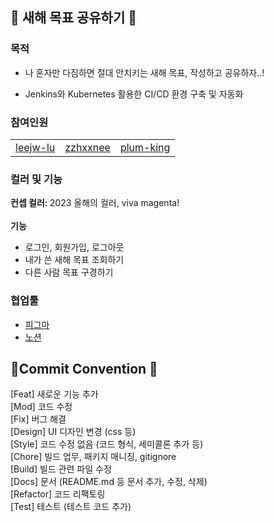 ## 📝 새해 목표 공유하기 📝

### 목적

- 나 혼자만 다짐하면 절대 안치키는 새해 목표, 작성하고 공유하자..!

- Jenkins와 Kubernetes 활용한 CI/CD 환경 구축 및 자동화

### 참여인원
<table style = "width: 100%;">
  <tr>
    <td align="center">
     <a href="https://github.com/leejw-lu">leejw-lu</a>
    </td>
    <td align="center">
     <a href="https://github.com/zzhxxnee">zzhxxnee</a>
    </td>
    <td align="center">
     <a href="https://github.com/plum-king">plum-king</a>
    </td>
  </tr>
</table>

### 컬러 및 기능

<b> 컨셉 컬러: </b> 2023 올해의 컬러, viva magenta!
<br><br>
<b> 기능 </b>
- 로그인, 회원가입, 로그아웃
- 내가 쓴 새해 목표 조회하기
- 다른 사람 목표 구경하기

### 협업툴
- [피그마](https://www.figma.com/file/vtqSI86ZnFanYD9L8OdvF9/%EC%98%A8%EB%9D%BC%EC%9D%B8-%EB%8F%85%EC%84%9C-%EB%AA%A8%EC%9E%84?node-id=0%3A1)
- [노션](https://breezy-freckle-2c2.notion.site/6f9ca73c629f4dfe874dd16c9b6e1bc0)

## 💙Commit Convention 💙
[Feat] 새로운 기능 추가 \
[Mod] 코드 수정 \
[Fix] 버그 해결 \
[Design] UI 디자인 변경 (css 등) \
[Style] 코드 수정 없음 (코드 형식, 세미콜론 추가 등) \
[Chore] 빌드 업무, 패키지 매니징, gitignore \
[Build] 빌드 관련 파일 수정 \
[Docs] 문서 (README.md 등 문서 추가, 수정, 삭제) \
[Refactor] 코드 리팩토링 \
[Test] 테스트 (테스트 코드 추가)
